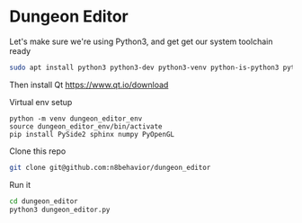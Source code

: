 # Dungeon Editor

Let's make sure we're using Python3, and get get our system toolchain ready

```sh
sudo apt install python3 python3-dev python3-venv python-is-python3 python-dev-is-python3 libclang-dev cmake make g++ libx11-dev libxi-dev libgl1-mesa-dev libglu1-mesa-dev libxrandr-dev libxext-dev libxcursor-dev libxinerama-dev libxi-dev
```

Then install Qt
https://www.qt.io/download

Virtual env setup
```
python -m venv dungeon_editor_env
source dungeon_editor_env/bin/activate
pip install PySide2 sphinx numpy PyOpenGL
```

Clone this repo

```sh
git clone git@github.com:n8behavior/dungeon_editor
```

Run it

```sh
cd dungeon_editor
python3 dungeon_editor.py
```
